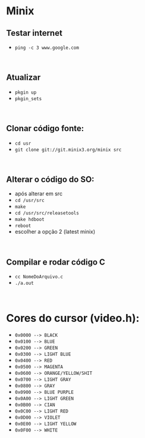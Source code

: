 # Minix

## Testar internet
- ` ping -c 3 www.google.com `

<br>

## Atualizar
- ` pkgin up `
- ` pkgin_sets `

<br>

## Clonar código fonte:
- ` cd usr `
- ` git clone git://git.minix3.org/minix src `

<br>

## Alterar o código do SO:
- após alterar em src
- ` cd /usr/src `
- ` make `
- ` cd /usr/src/releasetools `
- ` make hdboot `
- ` reboot `
- escolher a opção 2 (latest minix)

<br>

## Compilar e rodar código C
- ` cc NomeDoArquivo.c `
- ` ./a.out `

<br>

# Cores do cursor (video.h):
- ` 0x0000 --> BLACK `
- ` 0x0100 --> BLUE `
- ` 0x0200 --> GREEN `
- ` 0x0300 --> LIGHT BLUE `
- ` 0x0400 --> RED `
- ` 0x0500 --> MAGENTA `
- ` 0x0600 --> ORANGE/YELLOW/SHIT `
- ` 0x0700 --> LIGHT GRAY `
- ` 0x0800 --> GRAY `
- ` 0x0900 --> BLUE PURPLE `
- ` 0x0A00 --> LIGHT GREEN `
- ` 0x0B00 --> CIAN `
- ` 0x0C00 --> LIGHT RED `
- ` 0x0D00 --> VIOLET `
- ` 0x0E00 --> LIGHT YELLOW `
- ` 0x0F00 --> WHITE `